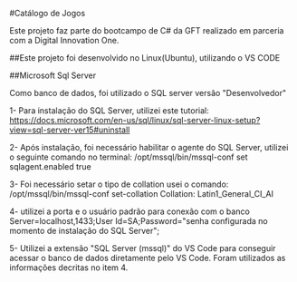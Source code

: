#Catálogo de Jogos

Este projeto faz parte do bootcampo de C# da GFT realizado em parceria com a Digital Innovation One.


##Este projeto foi desenvolvido no Linux(Ubuntu), utilizando o VS CODE

##Microsoft Sql Server

Como banco de dados, foi utilizado o SQL server versão "Desenvolvedor"

1- Para instalação do SQL Server, utilizei este tutorial:
https://docs.microsoft.com/en-us/sql/linux/sql-server-linux-setup?view=sql-server-ver15#uninstall

2- Após instalação, foi necessário habilitar o agente do SQL Server, utilizei o seguinte comando no terminal:
/opt/mssql/bin/mssql-conf set sqlagent.enabled true

3- Foi necessário setar o tipo de collation usei o comando:
/opt/mssql/bin/mssql-conf set-collation
Collation: Latin1_General_CI_AI

4- utilizei a porta e o usuário padrão para conexão com o banco
Server=localhost,1433;User Id=SA;Password="senha configurada no momento de instalação do SQL Server";

5- Utilizei a extensão "SQL Server (mssql)" do VS Code para conseguir acessar o banco de dados diretamente pelo VS Code.
Foram utilizados as informações decritas no item 4.



